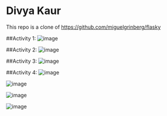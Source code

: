 # Divya Kaur
This repo is a clone of https://github.com/miguelgrinberg/flasky

##Activity 1:
![image](https://github.com/divyaK15/ECE444-F2023-Lab1/assets/42633377/baa5c815-59e5-46e4-ba72-84abfe13b9c0)


##Activity 2:
![image](https://github.com/divyaK15/ECE444-F2023-Lab1/assets/42633377/e2a5e6f8-c022-4075-a8be-7dbdd184ecb0)


##Activity 3:
![image](https://github.com/divyaK15/ECE444-F2023-Lab1/assets/42633377/2ab1d172-95ce-41d2-9c72-fecf7b7f87ef)


##Activity 4:
![image](https://github.com/divyaK15/ECE444-F2023-Lab1/assets/42633377/b5479fd5-3f53-43c6-ade8-1666c038db18)

![image](https://github.com/divyaK15/ECE444-F2023-Lab1/assets/42633377/916aa159-546a-40ac-a4ec-d127a05c5d4c)

![image](https://github.com/divyaK15/ECE444-F2023-Lab1/assets/42633377/ffd4bd10-11d9-4d4e-ae58-9b4052f5416d)

![image](https://github.com/divyaK15/ECE444-F2023-Lab1/assets/42633377/48e197f1-6417-439a-a5dc-e9deaaa53d2c)









